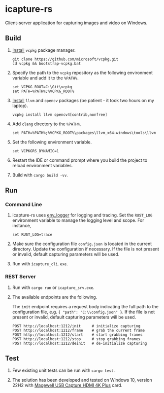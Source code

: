 # icapture-rs

Client-server application for capturing images and video on Windows.

## Build

1. [Install](https://learn.microsoft.com/en-us/vcpkg/get_started/get-started?pivots=shell-cmd#1---set-up-vcpkg) `vcpkg` package manager.

   ```
   git clone https://github.com/microsoft/vcpkg.git
   cd vcpkg && bootstrap-vcpkg.bat
   ```

2. Specify the path to the `vcpkg` repository as the following environment variable and add it to the `%PATH%`.

   ```
   set VCPKG_ROOT=C:\Git\vcpkg
   set PATH=%PATH%;%VCPKG_ROOT%
   ```

3. [Install](https://github.com/twistedfall/opencv-rust/blob/master/INSTALL.md#windows-package) `llvm` and `opencv` packages (be patient - it took two hours on my laptop).

   ```
   vcpkg install llvm opencv4[contrib,nonfree]
   ```

4. Add `clang` directory to the `%PATH%`.

   ```
   set PATH=%PATH%;%VCPKG_ROOT%\packages\llvm_x64-windows\tools\llvm
   ```

5. Set the following environment variable.

   ```
   set VCPKGRS_DYNAMIC=1
   ```

6. Restart the IDE or command prompt where you build the project to reload environment variables.

7. Build with `cargo build -vv`.

## Run

### Command Line

1. icapture-rs uses [env_logger](https://docs.rs/env_logger/latest/env_logger/index.html) for logging and tracing. Set the `RUST_LOG` environment variable to manage the logging level and scope. For instance,

   ```
   set RUST_LOG=trace
   ```

2. Make sure the configuration file `config.json` is located in the current directory. Update the configuration if necessary. If the file is not present or invalid, default capturing parameters will be used.

3. Run with `icapture_cli.exe`.

### REST Server

1. Run with `cargo run` or `icapture_srv.exe`.

2. The available endpoints are the following.

   The `init` endpoint requires a request body indicating the full path to the configuration file, e.g. `{ "path": "C:\\config.json" }`. If the file is not present or invalid, default capturing parameters will be used.

   ```
   POST http://localhost:1212/init     # initialize capturing
   POST http://localhost:1212/frame    # grab the current frame
   POST http://localhost:1212/start    # start grabbing frames
   POST http://localhost:1212/stop     # stop grabbing frames
   POST http://localhost:1212/deinit   # de-initialize capturing
   ```

## Test

1. Few existing unit tests can be run with `cargo test`.

2. The solution has been developed and tested on Windows 10, version 22H2 with [Magewell USB Capture HDMI 4K Plus](https://www.magewell.com/products/usb-capture-hdmi-4k-plus) card.
